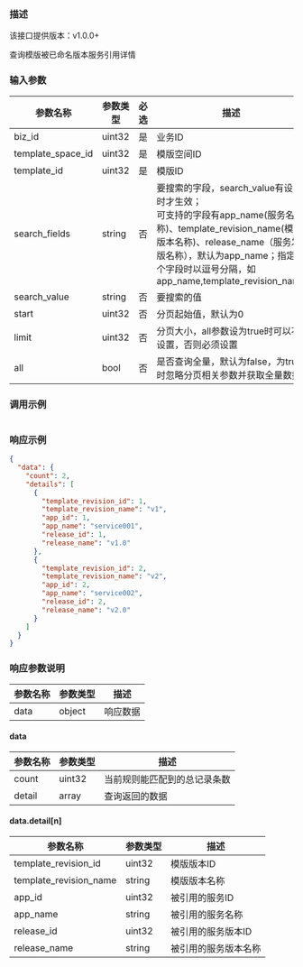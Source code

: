 ### 描述

该接口提供版本：v1.0.0+

查询模版被已命名版本服务引用详情

### 输入参数

| 参数名称          | 参数类型 | 必选 | 描述                                                         |
| ----------------- | -------- | ---- | ------------------------------------------------------------ |
| biz_id            | uint32   | 是   | 业务ID                                                       |
| template_space_id | uint32   | 是   | 模版空间ID                                                   |
| template_id       | uint32   | 是   | 模版ID                                                       |
| search_fields     | string   | 否   | 要搜索的字段，search_value有设置时才生效；<br>可支持的字段有app_name(服务名称)、template_revision_name(模版版本名称)、release_name（服务发版名称），默认为app_name；指定多个字段时以逗号分隔，如app_name,template_revision_name |
| search_value      | string   | 否   | 要搜索的值                                                   |
| start             | uint32   | 否   | 分页起始值，默认为0                                          |
| limit             | uint32   | 否   | 分页大小，all参数设为true时可以不设置，否则必须设置          |
| all               | bool     | 否   | 是否查询全量，默认为false，为true时忽略分页相关参数并获取全量数据 |

### 调用示例

```json

```

### 响应示例

```json
{
  "data": {
    "count": 2,
    "details": [
      {
        "template_revision_id": 1,
        "template_revision_name": "v1",
        "app_id": 1,
        "app_name": "service001",
        "release_id": 1,
        "release_name": "v1.0"
      },
      {
        "template_revision_id": 2,
        "template_revision_name": "v2",
        "app_id": 2,
        "app_name": "service002",
        "release_id": 2,
        "release_name": "v2.0"        
      }
    ]
  }
}
```

### 响应参数说明

| 参数名称 | 参数类型 | 描述     |
| -------- | -------- | -------- |
| data     | object   | 响应数据 |

#### data

| 参数名称 | 参数类型 | 描述                         |
| -------- | -------- | ---------------------------- |
| count    | uint32   | 当前规则能匹配到的总记录条数 |
| detail   | array    | 查询返回的数据               |

#### data.detail[n]

| 参数名称               | 参数类型 | 描述                 |
| ---------------------- | -------- | -------------------- |
| template_revision_id   | uint32   | 模版版本ID           |
| template_revision_name | string   | 模版版本名称         |
| app_id                 | uint32   | 被引用的服务ID       |
| app_name               | string   | 被引用的服务名称     |
| release_id             | uint32   | 被引用的服务版本ID   |
| release_name           | string   | 被引用的服务版本名称 |

